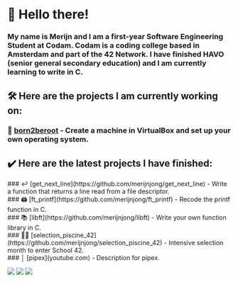 # 👋 Hello there!

### My name is Merijn and I am a first-year Software Engineering Student at Codam. Codam is a coding college based in Amsterdam and part of the 42 Network. I have finished HAVO (senior general secondary education) and I am currently learning to write in C.

## 🛠️ Here are the projects I am currently working on:
### 🤖  [born2beroot](https://github.com/merijnjong/born2beroot) - Create a machine in VirtualBox and set up your own operating system. <br />

## ✔️ Here are the latest projects I have finished:
<link rel="stylesheet" type="text/css" href="style.css">

<div class="container">
  <div class="item">
    ### ↩️ [get_next_line](https://github.com/merijnjong/get_next_line) - Write a function that returns a line read from a file descriptor.
  </div>
  <div class="item">
    ### 🖨️ [ft_printf](https://github.com/merijnjong/ft_printf) - Recode the printf function in C.
  </div>
  <div class="item">
    ### 📚 [libft](https://github.com/merijnjong/libft) - Write your own function library in C.
  </div>
  <div class="item">
    ### 🏊‍♂️ [selection_piscine_42](https://github.com/merijnjong/selection_piscine_42) - Intensive selection month to enter School 42.
  </div>
  <div class="item">
    ### │ [pipex](youtube.com) - Description for pipex.
  </div>
</div>

![](http://github-profile-summary-cards.vercel.app/api/cards/profile-details?username=merijnjong&theme=aura)
![](http://github-profile-summary-cards.vercel.app/api/cards/repos-per-language?username=merijnjong&theme=aura)
![](http://github-profile-summary-cards.vercel.app/api/cards/productive-time?username=merijnjong&theme=aura&utcOffset=1)
